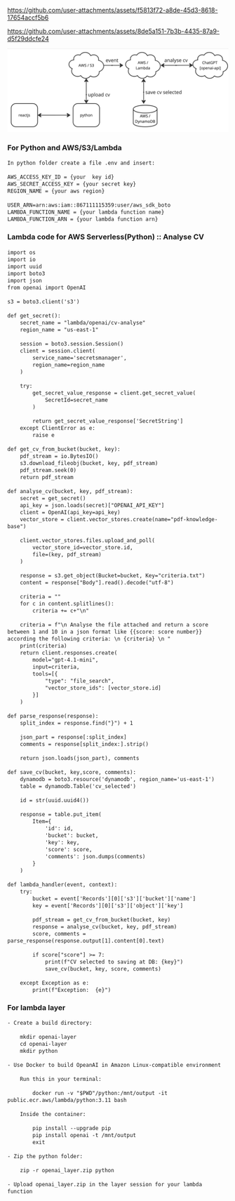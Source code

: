 https://github.com/user-attachments/assets/f5813f72-a8de-45d3-8618-17654accf5b6

https://github.com/user-attachments/assets/8de5a151-7b3b-4435-87a9-d5f29ddcfe24

![alt text](https://github.com/fabiose81/cv-analyse/blob/master/cv-analyse.jpg?raw=true)

### For Python and AWS/S3/Lambda
    In python folder create a file .env and insert:

    AWS_ACCESS_KEY_ID = {your  key id} 
    AWS_SECRET_ACCESS_KEY = {your secret key} 
    REGION_NAME = {your aws region} 

    USER_ARN=arn:aws:iam::867111115359:user/aws_sdk_boto
    LAMBDA_FUNCTION_NAME = {your lambda function name} 
    LAMBDA_FUNCTION_ARN = {your lambda function arn} 

### Lambda code for AWS Serverless(Python) :: Analyse CV

    import os
    import io
    import uuid
    import boto3
    import json
    from openai import OpenAI

    s3 = boto3.client('s3')

    def get_secret():
        secret_name = "lambda/openai/cv-analyse"
        region_name = "us-east-1"

        session = boto3.session.Session()
        client = session.client(
            service_name='secretsmanager',
            region_name=region_name
        )

        try:
            get_secret_value_response = client.get_secret_value(
                SecretId=secret_name
            )

            return get_secret_value_response['SecretString']
        except ClientError as e:
            raise e

    def get_cv_from_bucket(bucket, key):
        pdf_stream = io.BytesIO()
        s3.download_fileobj(bucket, key, pdf_stream)
        pdf_stream.seek(0)
        return pdf_stream

    def analyse_cv(bucket, key, pdf_stream):
        secret = get_secret()
        api_key = json.loads(secret)["OPENAI_API_KEY"]
        client = OpenAI(api_key=api_key)
        vector_store = client.vector_stores.create(name="pdf-knowledge-base")

        client.vector_stores.files.upload_and_poll(
            vector_store_id=vector_store.id,
            file=(key, pdf_stream)
        )

        response = s3.get_object(Bucket=bucket, Key="criteria.txt")
        content = response["Body"].read().decode("utf-8")
        
        criteria = ""
        for c in content.splitlines():
            criteria += c+"\n"

        criteria = f"\n Analyse the file attached and return a score between 1 and 10 in a json format like {{score: score number}} according the following criteria: \n {criteria} \n "
        print(criteria)
        return client.responses.create(
            model="gpt-4.1-mini", 
            input=criteria,
            tools=[{
                "type": "file_search",
                "vector_store_ids": [vector_store.id]
            }]
        )

    def parse_response(response):
        split_index = response.find("}") + 1

        json_part = response[:split_index]
        comments = response[split_index:].strip()

        return json.loads(json_part), comments

    def save_cv(bucket, key,score, comments):
        dynamodb = boto3.resource('dynamodb', region_name='us-east-1')
        table = dynamodb.Table('cv_selected')

        id = str(uuid.uuid4())

        response = table.put_item(
            Item={
                'id': id,
                'bucket': bucket,
                'key': key,
                'score': score,
                'comments': json.dumps(comments)
            }
        )

    def lambda_handler(event, context):
        try:
            bucket = event['Records'][0]['s3']['bucket']['name']
            key = event['Records'][0]['s3']['object']['key']
        
            pdf_stream = get_cv_from_bucket(bucket, key)
            response = analyse_cv(bucket, key, pdf_stream)  
            score, comments = parse_response(response.output[1].content[0].text) 
    
            if score["score"] >= 7:
                print(f"CV selected to saving at DB: {key}")
                save_cv(bucket, key, score, comments)  
                
        except Exception as e:
            print(f"Exception:  {e}")

### For lambda layer

    - Create a build directory:

        mkdir openai-layer
        cd openai-layer
        mkdir python

    - Use Docker to build OpeanAI in Amazon Linux-compatible environment

        Run this in your terminal:

            docker run -v "$PWD"/python:/mnt/output -it public.ecr.aws/lambda/python:3.11 bash

        Inside the container:

            pip install --upgrade pip
            pip install openai -t /mnt/output
            exit

    - Zip the python folder:

        zip -r openai_layer.zip python

    - Upload openai_layer.zip in the layer session for your lambda function 
